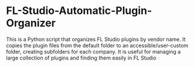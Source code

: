 # FL-Studio-Automatic-Plugin-Organizer
This is a Python script that organizes FL Studio plugins by vendor name. It copies the plugin files from the default folder to an accessible/user-custom folder, creating subfolders for each company. It is useful for managing a large collection of plugins and finding them easily in FL Studio
